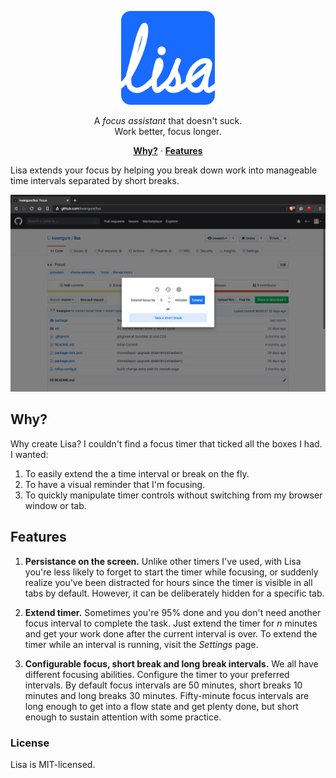 <p align="center">
    <a href="#"><img src="./package/images/logo.svg" height="150px" /></a>
</p>
<p align="center">
    A <em>focus assistant</em> that doesn't suck.<br/>
    Work better, focus longer.
</p>
<p align="center">
    <a href="#why"><strong>Why?</strong></a> ·
    <a href="#principles"><strong>Features</strong></a><!-- ·
    <a href="./Contributing.md"><strong>Chrome Webstore</strong></a-->
</p>

Lisa extends your focus by helping you break down work into manageable time 
intervals separated by short breaks.

<p align="center">
    <img src="./lisa screenshot.png" alt="Lisa Screenshot">
</p>

## Why?

Why create Lisa? I couldn't find a focus timer that ticked all the boxes I had.
I wanted:
1. To easily extend the a time interval or break on the fly.
2. To have a visual reminder that I'm focusing.
3. To quickly manipulate timer controls without switching from my browser
window or tab.

## Features
1. **Persistance on the screen.** Unlike other timers I've used, with Lisa 
you're less likely to forget to start the timer while focusing, or suddenly
realize you've been distracted for hours since the timer is visible in all 
tabs by default. However, it can be deliberately hidden for a specific tab. 

2. **Extend timer.** Sometimes you're 95% done and you don't need another 
focus interval to complete the task. Just extend the timer for <em>n</em> minutes 
and get your work done after the current interval is over. To extend the timer
while an interval is running, visit the <em>Settings</em> page.

3. **Configurable focus, short break and long break intervals.** We all have
different focusing abilities. Configure the timer to your preferred intervals. 
By default focus intervals are 50 minutes, short breaks 10 minutes and long
breaks 30 minutes. Fifty-minute focus intervals are long enough to get into
a flow state and get plenty done, but short enough to sustain attention with 
some practice.

### License
Lisa is MIT-licensed.
